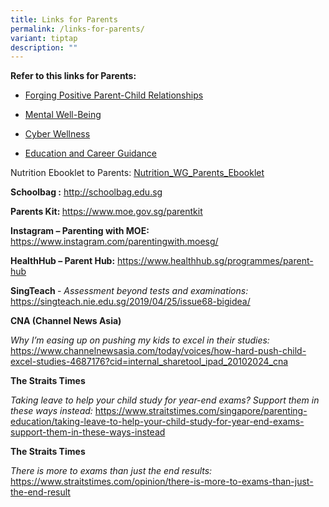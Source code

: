 ```yaml
---
title: Links for Parents
permalink: /links-for-parents/
variant: tiptap
description: ""
---
```

<p><strong>Refer to this links for Parents:</strong>
</p>
<ul data-tight="true" class="tight">
<li>
<p><a href="https://www.moe.gov.sg/education-in-sg/our-programmes/social-and-emotional-learning/sel-resources-for-parents" rel="noopener noreferrer nofollow" target="_blank">Forging Positive Parent-Child Relationships</a>
</p>
</li>
<li>
<p><a href="https://www.moe.gov.sg/education-in-sg/our-programmes/social-and-emotional-learning/sel-resources-for-parents" rel="noopener noreferrer nofollow" target="_blank">Mental Well-Being</a>
</p>
</li>
<li>
<p><a href="https://www.moe.gov.sg/-/media/files/parent-kit/cyber-wellness-for-your-child.pdf" rel="noopener noreferrer nofollow" target="_blank">Cyber Wellness</a>
</p>
</li>
<li>
<p><a href="https://www.moe.gov.sg/-/media/files/programmes/myskillsfuture-student-portal-brochure-digital.pdf" rel="noopener noreferrer nofollow" target="_blank">Education and Career Guidance</a>
</p>
</li>
</ul>
<p>Nutrition Ebooklet to Parents: <a href="/files/Nutrition_WG_Parents_Ebooklet.pdf" rel="noopener nofollow" target="_blank">Nutrition_WG_Parents_Ebooklet</a>
</p>
<p><strong>Schoolbag :</strong>  <a href="http://schoolbag.edu.sg" rel="noopener nofollow" target="_blank">http://schoolbag.edu.sg</a> &nbsp;</p>
<p><strong>Parents Kit: </strong><a href="https://www.moe.gov.sg/parentkit" rel="noopener nofollow" target="_blank">https://www.moe.gov.sg/parentkit</a>
</p>
<p><strong>Instagram – Parenting with MOE: </strong><a href="https://www.instagram.com/parentingwith.moesg/" rel="noopener nofollow" target="_blank">https://www.instagram.com/parentingwith.moesg/</a>
</p>
<p><strong>HealthHub – Parent Hub:</strong>  <a href="https://www.healthhub.sg/programmes/parent-hub" rel="noopener nofollow" target="_blank">https://www.healthhub.sg/programmes/parent-hub</a>
</p>
<p><strong>SingTeach </strong>- <em>Assessment beyond tests and examinations: </em>
<a href="https://singteach.nie.edu.sg/2019/04/25/issue68-bigidea/" rel="noopener nofollow" target="_blank">https://singteach.nie.edu.sg/2019/04/25/issue68-bigidea/</a>
</p>
<p><strong>CNA (Channel News Asia)</strong>
</p>
<p><em>Why I’m easing up on pushing my kids to excel in their studies: </em>
<a href="https://www.channelnewsasia.com/today/voices/how-hard-push-child-excel-studies-4687176?cid=internal_sharetool_ipad_20102024_cna" rel="noopener nofollow" target="_blank">https://www.channelnewsasia.com/today/voices/how-hard-push-child-excel-studies-4687176?cid=internal_sharetool_ipad_20102024_cna</a>
</p>
<p><strong>The Straits Times</strong>
</p>
<p><em>Taking leave to help your child study for year-end exams? Support them in these ways instead: </em>
<a href="https://www.straitstimes.com/singapore/parenting-education/taking-leave-to-help-your-child-study-for-year-end-exams-support-them-in-these-ways-instead" rel="noopener nofollow" target="_blank">https://www.straitstimes.com/singapore/parenting-education/taking-leave-to-help-your-child-study-for-year-end-exams-support-them-in-these-ways-instead</a>
</p>
<p><strong>The Straits Times</strong>
</p>
<p><em>There is more to exams than just the end results: </em><a href="https://www.straitstimes.com/opinion/there-is-more-to-exams-than-just-the-end-result" rel="noopener nofollow" target="_blank">https://www.straitstimes.com/opinion/there-is-more-to-exams-than-just-the-end-result</a>
</p>
<p></p>